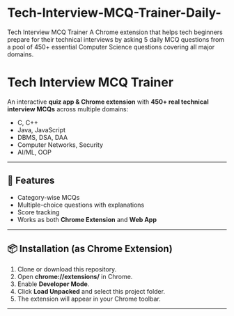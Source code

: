 # Tech-Interview-MCQ-Trainer-Daily-
Tech Interview MCQ Trainer  A Chrome extension that helps tech beginners prepare for their technical interviews by asking 5 daily MCQ questions from a pool of 450+ essential Computer Science questions covering all major domains.

# Tech Interview MCQ Trainer

An interactive **quiz app & Chrome extension** with **450+ real technical interview MCQs** across multiple domains:
- C, C++
- Java, JavaScript
- DBMS, DSA, DAA
- Computer Networks, Security
- AI/ML, OOP

---

## 🚀 Features
- Category-wise MCQs
- Multiple-choice questions with explanations
- Score tracking
- Works as both **Chrome Extension** and **Web App**

---

## 📦 Installation (as Chrome Extension)
1. Clone or download this repository.
2. Open **chrome://extensions/** in Chrome.
3. Enable **Developer Mode**.
4. Click **Load Unpacked** and select this project folder.
5. The extension will appear in your Chrome toolbar.

---


